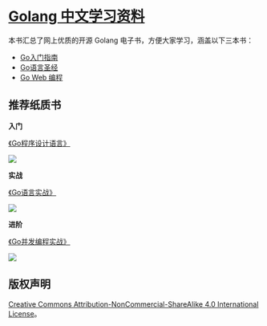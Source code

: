 # [Golang 中文学习资料](http://go.wuhaolin.cn/)
本书汇总了网上优质的开源 Golang 电子书，方便大家学习，涵盖以下三本书：

- [Go入门指南](the-way-to-go/README.md)
- [Go语言圣经](gopl/README.md)
- [Go Web 编程](build-web-application-with-golang/README.md)

## 推荐纸质书

**入门** 
<p><a href="https://u.jd.com/0dO22t" rel="noreferrer">《Go程序设计语言》</a></p>
<a href="https://u.jd.com/0dO22t" rel="noreferrer">
    <img src="https://img1.360buyimg.com/n1/jfs/t5248/207/1621269134/210983/67ef6286/5912e2fcN787f6df5.jpg"/>
</a>


**实战**
<p><a href="https://u.jd.com/LsHsaY" rel="noreferrer">《Go语言实战》</a></p>
<a href="https://u.jd.com/LsHsaY" rel="noreferrer">
    <img src="https://img1.360buyimg.com/n1/jfs/t4120/142/1238030440/302452/3c514bbb/58be1c49N0069fd89.jpg"/>
</a>


**进阶**
<p><a href="https://u.jd.com/UI8TrG" rel="noreferrer">《Go并发编程实战》</a></p>
<a href="https://u.jd.com/UI8TrG" rel="noreferrer">
    <img src="https://img1.360buyimg.com/n1/jfs/t5785/339/2011006819/38488/9e715cbd/592bf171Ne45f43a2.jpg"/>
</a>

## 版权声明
[Creative Commons Attribution-NonCommercial-ShareAlike 4.0 International License](http://creativecommons.org/licenses/by-nc-sa/4.0/)。
